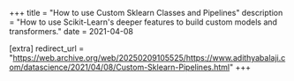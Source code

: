 +++
title = "How to use Custom Sklearn Classes and Pipelines"
description = "How to use Scikit-Learn's deeper features to build custom models and transformers."
date = 2021-04-08

[extra]
redirect_url = "https://web.archive.org/web/20250209105525/https://www.adithyabalaji.com/datascience/2021/04/08/Custom-Sklearn-Pipelines.html"
+++
